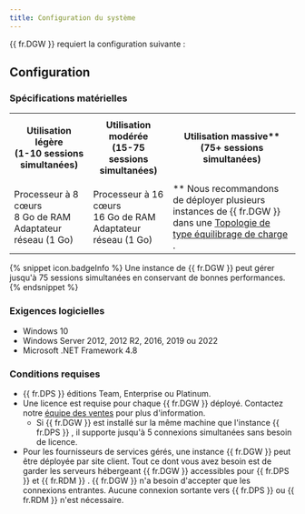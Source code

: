 ```yaml
---
title: Configuration du système
---
```

{{ fr.DGW }} requiert la configuration suivante : 

## Configuration 

### Spécifications matérielles 

<table>
	<tr>
		<th>

Utilisation légère  
(1-10 sessions simultanées) 
		</th>
		<th>
Utilisation modérée  
(15-75 sessions simultanées) 
		</th>
		<th>
Utilisation massive**  
(75+ sessions simultanées) 
		</th>
	</tr>
	<tr>
		<td>
Processeur à 8 cœurs  
8 Go de RAM 
Adaptateur réseau (1 Go) 
		</td>
		<td>
Processeur à 16 cœurs  
16 Go de RAM 
Adaptateur réseau (1 Go) 
		</td>
		<td>
** Nous recommandons de déployer plusieurs instances de {{ fr.DGW }} dans une [Topologie de type équilibrage de charge](https://helpserver.devolutions.net/fr/gettingstarted_topologies.html#topologie-de-type-équilibrage-de-charge) . 
		</td>
	</tr>
</table>

{% snippet icon.badgeInfo %} 
Une instance de {{ fr.DGW }} peut gérer jusqu&apos;à 75 sessions simultanées en conservant de bonnes performances. 
{% endsnippet %}
 
### Exigences logicielles 

* Windows 10 
* Windows Server 2012, 2012 R2, 2016, 2019 ou 2022 
* Microsoft .NET Framework 4.8 

### Conditions requises 

* {{ fr.DPS }} éditions Team, Enterprise ou Platinum. 
* Une licence est requise pour chaque {{ fr.DGW }} déployé. Contactez notre [équipe des ventes](mailto:sales@devolutions.net) pour plus d&apos;information. 
	* Si {{ fr.DGW }} est installé sur la même machine que l&apos;instance {{ fr.DPS }} , il supporte jusqu&apos;à 5 connexions simultanées sans besoin de licence. 
* Pour les fournisseurs de services gérés, une instance {{ fr.DGW }} peut être déployée par site client. Tout ce dont vous avez besoin est de garder les serveurs hébergeant {{ fr.DGW }} accessibles pour {{ fr.DPS }} et {{ fr.RDM }} . {{ fr.DGW }} n&apos;a besoin d&apos;accepter que les connexions entrantes. Aucune connexion sortante vers {{ fr.DPS }} ou {{ fr.RDM }} n&apos;est nécessaire. 

